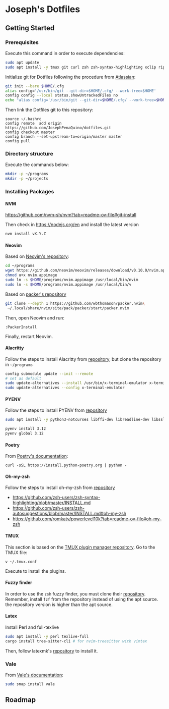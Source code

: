 # Joseph's Dotfiles

## Getting Started

### Prerequisites

Execute this command in order to execute dependencies:

```bash
sudo apt update
sudo apt install -y tmux git curl zsh zsh-syntax-highlighting xclip ripgrep libfuse2

```

Initialize git for Dotfiles following the procedure from [Atlassian](https://www.atlassian.com/git/tutorials/dotfiles):

```bash
git init --bare $HOME/.cfg
alias config='/usr/bin/git --git-dir=$HOME/.cfg/ --work-tree=$HOME'
config config --local status.showUntrackedFiles no
echo "alias config='/usr/bin/git --git-dir=$HOME/.cfg/ --work-tree=$HOME'" >> $HOME/.bashrc
```

Then link the Dotfiles git to this repository:

```
source ~/.bashrc
config remote  add origin https://github.com/JosephPenaQuino/dotfiles.git
config checkout master
config branch --set-upstream-to=origin/master master
config pull
```

### Directory structure

Execute the commands below:

```bash
mkdir -p ~/programs
mkdir -p ~/projects
```

### Installing Packages

#### NVM

https://github.com/nvm-sh/nvm?tab=readme-ov-file#git-install

Then check in https://nodejs.org/en and install the latest version

```bash
nvm install vX.Y.Z
```

#### Neovim

Based on [Neovim's repository](https://github.com/neovim/neovim/releases):

```bash
cd ~/programs
wget https://github.com/neovim/neovim/releases/download/v0.10.0/nvim.appimage
chmod u+x nvim.appimage
sudo ln -s $HOME/programs/nvim.appimage /usr/local/bin/nvim
sudo ln -s $HOME/programs/nvim.appimage /usr/local/bin/v
```

Based on [packer's repository](https://github.com/wbthomason/packer.nvim?tab=readme-ov-file#quickstart)

```bash
git clone --depth 1 https://github.com/wbthomason/packer.nvim\
 ~/.local/share/nvim/site/pack/packer/start/packer.nvim
```

Then, open Neovim and run:
```
:PackerInstall
```

Finally, restart Neovim.


#### Alacritty

Follow the steps to install Alacritty from [repository](https://github.com/alacritty/alacritty/blob/master/INSTALL.md),
but clone the repository in `~/programs`

```bash
config submodule update --init --remote
# set as default
sudo update-alternatives --install /usr/bin/x-terminal-emulator x-terminal-emulator /usr/local/bin/alacritty 50
sudo update-alternatives --config x-terminal-emulator
```

#### PYENV

Follow the steps to install PYENV from [repository](https://github.com/pyenv/pyenv?tab=readme-ov-file#installation)

```bash
sudo apt install -y python3-notcurses libffi-dev libreadline-dev libssl-dev libsqlite3-dev python3-tk tk-dev lzma liblzma-dev libbz2-dev

pyenv install 3.12
pyenv global 3.12
```

#### Poetry

From [Poetry's documentation](https://python-poetry.org/docs/#installing-with-the-official-installer):

```
curl -sSL https://install.python-poetry.org | python -
```


#### Oh-my-zsh

Follow the steps to install oh-my-zsh from [repository](https://ohmyz.sh/#install)

- https://github.com/zsh-users/zsh-syntax-highlighting/blob/master/INSTALL.md
- https://github.com/zsh-users/zsh-autosuggestions/blob/master/INSTALL.md#oh-my-zsh
- https://github.com/romkatv/powerlevel10k?tab=readme-ov-file#oh-my-zsh

#### TMUX

This section is based on the [TMUX plugin manager repository](https://github.com/tmux-plugins/tpm).
Go to the TMUX file:

```
v ~/.tmux.conf
```

Execute <C-b><S-i> to install the plugins.

#### Fuzzy finder
In order to use the `zsh` fuzzy finder, you must clone their [repository](https://github.com/junegunn/fzf).
Remember, install `fzf` from the repository instead of using the apt source.
the repository version is higher than the apt source.


#### Latex

Install Perl and full-texlive

```bash
sudo apt install -y perl texlive-full
cargo install tree-sitter-cli # for nvim-treesitter with vimtex
```

Then, follow latexmk's [repository](https://www.cantab.net/users/johncollins/latexmk/index.html) to install it.

### Vale

From [Vale's documentation](https://vale.sh/docs/vale-cli/installation/):

```bash
sudo snap install vale
```

## Roadmap
